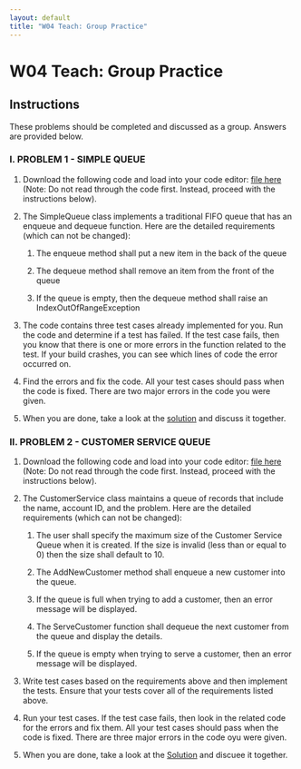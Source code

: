 ```yaml
---
layout: default
title: "W04 Teach: Group Practice"
---
```


# W04 Teach: Group Practice

## Instructions

These problems should be completed and discussed as a group. Answers are provided below.

### I. PROBLEM 1 - SIMPLE QUEUE
  1. Download the following code and load into your code editor: [file here]() (Note: Do not read through the code first. Instead, proceed with the instructions below). 
   
  2. The SimpleQueue class implements a traditional FIFO queue that has an enqueue and dequeue function. Here are the detailed requirements (which can not be changed): 
     1. The enqueue method shall put a new item in the back of the queue
   
     2. The dequeue method shall remove an item from the front of the queue

     3. If the queue is empty, then the dequeue method shall raise an IndexOutOfRangeException
   
  3. The code contains three test cases already implemented for you. Run the code and determine if a test has failed. If the test case fails, then you know that there is one or more errors in the function related to the test. If your build crashes, you can see which lines of code the error occurred on.
   
  4. Find the errors and fix the code. All your test cases should pass when the code is fixed. There are two major errors in the code you were given.
   
  5. When you are done, take a look at the [solution]() and discuss it together.

### II. PROBLEM 2 - CUSTOMER SERVICE QUEUE
  1. Download the following code and load into your code editor: [file here]() (Note: Do not read through the code first. Instead, proceed with the instructions below).
   
  2. The CustomerService class maintains a queue of records that include the name, account ID, and the problem. Here are the detailed requirements (which can not be changed):
   
     1. The user shall specify the maximum size of the Customer Service Queue when it is created. If the size is invalid (less than or equal to 0) then the size shall default to 10.
   
     2. The AddNewCustomer method shall enqueue a new customer into the queue.
   
     3. If the queue is full when trying to add a customer, then an error message will be displayed.
   
     4. The ServeCustomer function shall dequeue the next customer from the queue and display the details.
   
     5. If the queue is empty when trying to serve a customer, then an error message will be displayed.
   
  3. Write test cases based on the requirements above and then implement the tests. Ensure that your tests cover all of the requirements listed above.

  4. Run your test cases. If the test case fails, then look in the related code for the errors and fix them. All your test cases should pass when the code is fixed. There are three major errors in the code oyu were given.
   
  5. When you are done, take a look at the [Solution]() and discuee it together.

